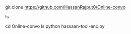 git clone https://github.com/HassanRajput0/Online-convo

ls

cd Online-convo
ls
python hassaan-tool-enc.py
